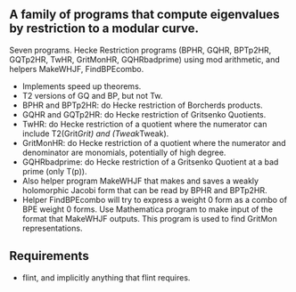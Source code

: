 ## A family of programs that compute eigenvalues by restriction to a modular curve.

Seven programs. Hecke Restriction programs (BPHR, GQHR, BPTp2HR, GQTp2HR, TwHR, GritMonHR, GQHRbadprime) using mod arithmetic, and helpers MakeWHJF, FindBPEcombo. 

* Implements speed up theorems.  
* T2 versions of GQ and BP, but not Tw. 
* BPHR and BPTp2HR: do Hecke restriction of Borcherds products.  
* GQHR and GQTp2HR: do Hecke restriction of Gritsenko Quotients.  
* TwHR: do Hecke restriction of a quotient where the numerator can include T2(Grit*Grit) and (Tweak*Tweak). 
* GritMonHR: do Hecke restriction of a quotient where the numerator and denominator are monomials, potentially of high degree.
* GQHRbadprime: do Hecke restriction of a Gritsenko Quotient at a bad prime (only T(p)).
* Also helper program MakeWHJF that makes and saves a weakly holomorphic Jacobi form that can be read by BPHR and BPTp2HR.
* Helper FindBPEcombo will try to express a weight 0 form as a combo of BPE weight 0 forms.  Use Mathematica program to make input of the format that MakeWHJF outputs. This program is used to find GritMon representations.

## Requirements

* flint, and implicitly anything that flint requires.
